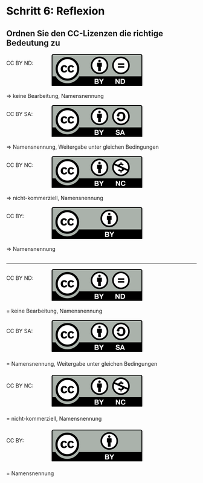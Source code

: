 <h1 style="color:#000000">Schritt 6: Reflexion</h1>
<link rel="stylesheet" href="https://cdnjs.cloudflare.com/ajax/libs/font-awesome/4.7.0/css/font-awesome.min.css">

<h2>Ordnen Sie den CC-Lizenzen die richtige Bedeutung zu</h2>

<div class="dragdropContainer">
	<p style="float:left;line-height:20px;vertical-align:middle;width:120px;display:inline-block;">CC BY ND: </p>
	<div class="dropzone"><img id="drag1" src="images/creative-commons_cc-by-nd.svg" draggable="true"></div>
	<div class="dropzone"></div>
	<p style="float:left;line-height:20px;vertical-align:middle;display:inline-block;">=> keine Bearbeitung, Namensnennung</p>
</div>
<br style="clear:both;">
<div class="dragdropContainer">
	<p style="float:left;line-height:20px;vertical-align:middle;width:120px;">CC BY SA: </p>
	<div class="dropzone">
		<img id="drag2" src="images/creative-commons_cc-by-sa.svg" draggable="true">
	</div>
	<div class="dropzone" style="margin-right:40px;">
	</div>
	<p style="float:left;line-height:20px;vertical-align:middle;">=> Namensnennung, Weitergabe unter gleichen Bedingungen</p>
</div>
<br style="clear:both;">
<div class="dragdropContainer">
	<p style="float:left;line-height:20px;vertical-align:middle;width:120px;">CC BY NC: </p>
	<div class="dropzone">
		<img id="drag3" src="images/creative-commons_cc-by-nc.svg" draggable="true">
	</div>
	<div class="dropzone">
	</div>
	<p style="float:left;line-height:20px;vertical-align:middle;">=> nicht-kommerziell, Namensnennung</p>
</div>
<br style="clear:both;">
<div class="dragdropContainer">
	<p style="float:left;line-height:20px;vertical-align:middle;width:120px;">CC BY: </p>
	<div class="dropzone">
		<img id="drag4" src="images/creative-commons_cc-by.svg" draggable="true">
	</div>
	<div class="dropzone">
	</div>
	<p style="float:left;line-height:20px;vertical-align:middle;">=> Namensnennung</p>
</div>
<br style="clear:both">

---
<label class="dragdropContainer">
  <p style="float:left;line-height:20px;vertical-align:middle;width:120px;">CC BY ND: </p>
  <div class="dropzone" title="drag"><img title="A" src="images/creative-commons_cc-by-nd.svg" draggable="true"></div>
  <div class="dropzone" title="drop" style="margin-right:30px;"></div>
  <p title="description" style="float:left;line-height:20px;vertical-align:middle;">= keine Bearbeitung, Namensnennung</p>
</label>
<br style="clear:both">
<label class="dragdropContainer">
  <p style="float:left;line-height:30px;vertical-align:middle;width:120px;">CC BY SA: </p>
  <div class="dropzone" title="drag"><img title="B" src="images/creative-commons_cc-by-sa.svg" draggable="true"></div>
  <div class="dropzone" title="drop" style="margin-right:30px;"></div>
  <p title="description" style="float:left;line-height:30px;vertical-align:middle;">= Namensnennung, Weitergabe unter gleichen Bedingungen</p>
</label>
<br style="clear:both">
<label class="dragdropContainer">
  <p style="float:left;line-height:30px;vertical-align:middle;width:120px;">CC BY NC: </p>
  <div class="dropzone" title="drag"><img title="C" src="images/creative-commons_cc-by-nc.svg" draggable="true"></div>
  <div class="dropzone" title="drop" style="margin-right:30px;"></div>
  <p title="description" style="float:left;line-height:30px;vertical-align:middle;">= nicht-kommerziell, Namensnennung</p>
</label>
<br style="clear:both">
<label class="dragdropContainer">
  <p style="float:left;line-height:30px;vertical-align:middle;width:120px;">CC BY: </p>
  <div class="dropzone" title="drag"><img title="D" src="images/creative-commons_cc-by.svg" draggable="true"></div>
  <div class="dropzone" title="drop" style="margin-right:30px;"></div>
  <p title="description" style="float:left;line-height:30px;vertical-align:middle;">= Namensnennung</p>
</label>
<br style="clear:both">


<script>
function ziehen(ev) {
	ev.dataTransfer.setData('text', ev.target.id);
}
function ablegenErlauben(ev) {
	ev.preventDefault();
}
function ablegen(ev) {
	ev.preventDefault();
	var data = ev.dataTransfer.getData('text');
	var target = ev.target;
	while (" " + target.className + " ".indexOf(" dropzone ") == -1) {
	    target = target.parentNode;
	}
	target.appendChild(document.getElementById(data));
}
window.addEventListener("load", function () {
	var elms = document.querySelectorAll(".dropzone");
	for (var i = 0; i < elms.length; i++) {
		var dropzone = elms[i];
		dropzone.addEventListener("drop", ablegen);
		dropzone.addEventListener("dragover", ablegenErlauben);
	};
	elms = document.querySelectorAll("[draggable=true]")
	for (var i = 0; i < elms.length; i++) {
		var draggable = elms[i];
		draggable.addEventListener("dragstart", ziehen);
	};
});
</script>
